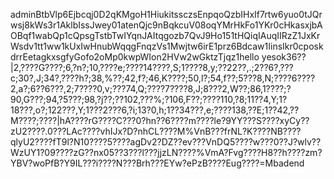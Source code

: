 adminBtbVlp6Ejbcqj0D2qKMgoH1HiukitssczsEnpqoQzbIHxIf7rtw6yuo0tJQrwsj8kWs3r1AklbIssJwey01atenQjc9nBqkcuV08oqYMrHkFo1YKr0cHkasxjbAOBqf1wabQp1cQpsgTstbTwIYqnJAItqgozb7QvJ9Ho151tHQiqIAuqIIRzZ1JxKrWsdv1tt1ww1kUxIwHnubWqqgFnqzVs1Mwjtw6irE1prz6Bdcaw1IinsIkr0cposkdrrEetagkxsgfyGofo2oMp0kwpWIon2HVw2wGktzTjqz1hello
yesok36??|2,????G????;6,?n?;10,????e;????14????,S;1????8,y;??22??,.;2??6?,???c;30?,J;34?,????h?;38,%??;42,f?;46,K????;50,l?;54,f??;5???8,N;????6????2,a?;6??6???,2;7????0,v;???74,Q;????7????8,J;8???2,W??;86,1????;?90,G???;94,?5???;98,?j??;??102,???%;?106,F??;????110,?8;11??4,Y;1?18???,o?;122???,Y;1???2???6,?i;13?0,h;1??34???,e;????138,??E;1??42,??M????;????|hA????rG????C???0?hn??6????m????le?9YY???S????xyCy??zU2????.0???LAc????vhIJx?D?nhCL????M%VnB???frNL?K????NB????qlyU2????fT9l?N10????5????agDv2?DZ??ev???VnDQ5????w???0??J?wlv??WzUY1?09????zG??nx05??3???l???jjzLN????%VmA?Fvg????H8??h????zm?YBV?woPfB?Y9IL???i????N???Brh???EYw?ePzB????Eug????=Mbadend
